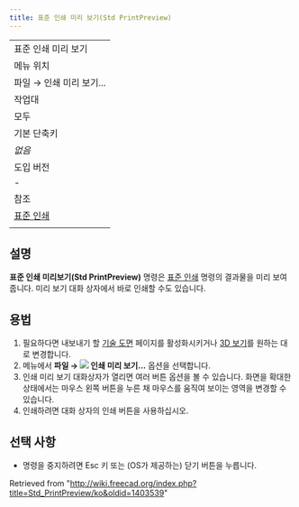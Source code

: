 ```yaml
---
title: 표준 인쇄 미리 보기(Std PrintPreview)
---
```

|  |
| --- |
| 표준 인쇄 미리 보기 |
| 메뉴 위치 |
| 파일 → 인쇄 미리 보기... |
| 작업대 |
| 모두 |
| 기본 단축키 |
| *없음* |
| 도입 버전 |
| - |
| 참조 |
| [표준 인쇄](/Std_Print/ko "Std Print/ko") |
|  |

## 설명

**표준 인쇄 미리보기(Std PrintPreview)** 명령은 [표준 인쇄](/Std_Print/ko "Std Print/ko") 명령의 결과물을 미리 보여줍니다. 미리 보기 대화 상자에서 바로 인쇄할 수도 있습니다.

## 용법

1. 필요하다면 내보내기 할 [기술 도면](/TechDraw_Workbench/ko "TechDraw Workbench/ko") 페이지를 활성화시키거나 [3D 보기](/3D_view/ko "3D view/ko")를 원하는 대로 변경합니다.
2. 메뉴에서 **파일 → ![](/images/Std_PrintPreview.svg) 인쇄 미리 보기...** 옵션을 선택합니다.
3. 인쇄 미리 보기 대화상자가 열리면 여러 버튼 옵션을 볼 수 있습니다. 화면을 확대한 상태에서는 마우스 왼쪽 버튼을 누른 채 마우스를 움직여 보이는 영역을 변경할 수 있습니다.
4. 인쇄하려면 대화 상자의 인쇄 버튼을 사용하십시오.

## 선택 사항

* 명령을 중지하려면 Esc 키 또는 (OS가 제공하는) 닫기 버튼을 누릅니다.

Retrieved from "<http://wiki.freecad.org/index.php?title=Std_PrintPreview/ko&oldid=1403539>"